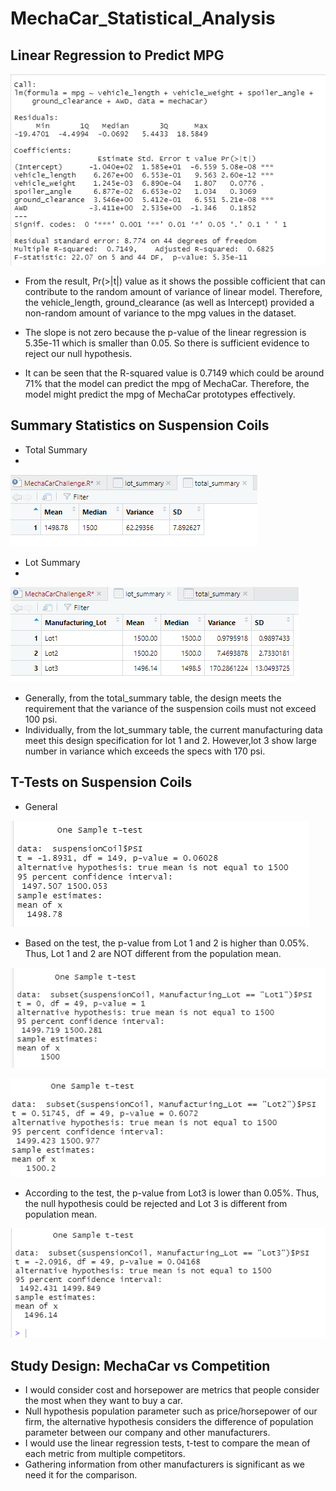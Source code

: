 # MechaCar_Statistical_Analysis

## Linear Regression to Predict MPG

![Optional Text](Resources/PredictMPG.PNG)

- From the result, Pr(>|t|) value as it shows the possible cofficient that can contribute to the random amount of variance of linear model. Therefore, the vehicle_length, ground_clearance (as well as Intercept) provided a non-random amount of variance to the mpg values in the dataset.

- The slope is not zero because the p-value of the linear regression is 5.35e-11 which is smaller than 0.05. So there is sufficient evidence to reject our null hypothesis.

- It can be seen that the R-squared value is 0.7149 which could be around 71% that the model can predict the mpg of MechaCar. Therefore, the model might predict the mpg of MechaCar prototypes effectively. 

## Summary Statistics on Suspension Coils 

- Total Summary
- 
![Optional Text](Resources/total_summary.PNG)

- Lot Summary
- 
![Optional Text](Resources/lot_summary.PNG)

- Generally, from the total_summary table, the design meets the requirement that the variance of the suspension coils must not exceed 100 psi.  
- Individually, from the lot_summary table, the current manufacturing data meet this design specification for lot 1 and 2. However,lot 3 show large number in variance which exceeds the specs with 170 psi.


## T-Tests on Suspension Coils

- General

![Optional Text](Resources/general.PNG)

- Based on the test, the p-value from Lot 1 and 2 is higher than 0.05%. Thus, Lot 1 and 2 are NOT different from the population mean. 


![Optional Text](Resources/lot1.PNG)

![Optional Text](Resources/lot2.PNG)



- According to the test, the p-value from Lot3 is lower than 0.05%. Thus, the null hypothesis could be rejected and Lot 3 is different from population mean.

![Optional Text](Resources/lot3.PNG)


## Study Design: MechaCar vs Competition

 - I would consider cost and horsepower are metrics that people consider the most when they want to buy a car. 
 - Null hypothesis population parameter such as price/horsepower of our firm, the alternative hypothesis considers the difference of population parameter between our company and other manufacturers.
 - I would use the linear regression tests, t-test to compare the mean of each metric from multiple competitors.
 - Gathering information from other manufacturers is significant as we need it for the comparison.
